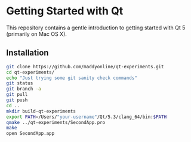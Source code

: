 Getting Started with Qt
=========
This repository contains a gentle introduction to getting started with Qt 5 (primarily on Mac OS X).

Installation
--------------
```sh
git clone https://github.com/maddyonline/qt-experiments.git
cd qt-experiments/
echo "Just trying some git sanity check commands"
git status
git branch -a
git pull
git push
cd ..
mkdir build-qt-experiments
export PATH=/Users/"your-username"/Qt/5.3/clang_64/bin:$PATH
qmake ../qt-experiments/SecondApp.pro
make
open SecondApp.app
```

